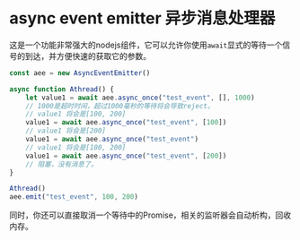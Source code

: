 # async event emitter 异步消息处理器

这是一个功能非常强大的nodejs组件，它可以允许你使用`await`显式的等待一个信号的到达，并方便快速的获取它的参数。

```typescript
const aee = new AsyncEventEmitter()

async function Athread() {
    let value1 = await aee.async_once("test_event", [], 1000)
    // 1000是超时时间，超过1000毫秒的等待将会导致reject。
    // value1 将会是[100, 200]
    value1 = await aee.async_once("test_event", [100])
    // value1 将会是[200]
    value1 = await aee.async_once("test_event")
    // value1 将会是[100, 200]
    value1 = await aee.async_once("test_event", [200])
    // 阻塞，没有消息了。
}

Athread()
aee.emit("test_event", 100, 200)
```

同时，你还可以直接取消一个等待中的Promise，相关的监听器会自动析构，回收内存。